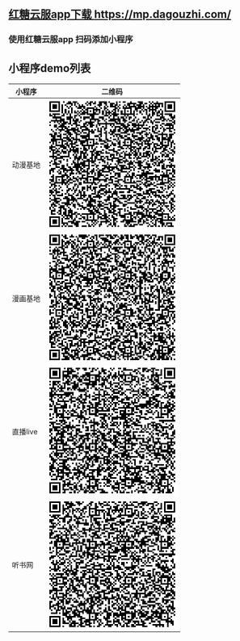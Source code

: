 
## [红糖云服app下载 https://mp.dagouzhi.com/ ](https://mp.dagouzhi.com/)

### 使用红糖云服app 扫码添加小程序

## 小程序demo列表
| 小程序  | 二维码 |
| ------------- | ------------- |
| 动漫基地  | ![小程序码](./animation_996/qrcode.png) |
| 漫画基地  | ![小程序码](./caricature_996/qrcode.png) |
| 直播live  | ![小程序码](./live_996/qrcode.png) |
| 听书网  | ![小程序码](./ting_996/qrcode.png) |

